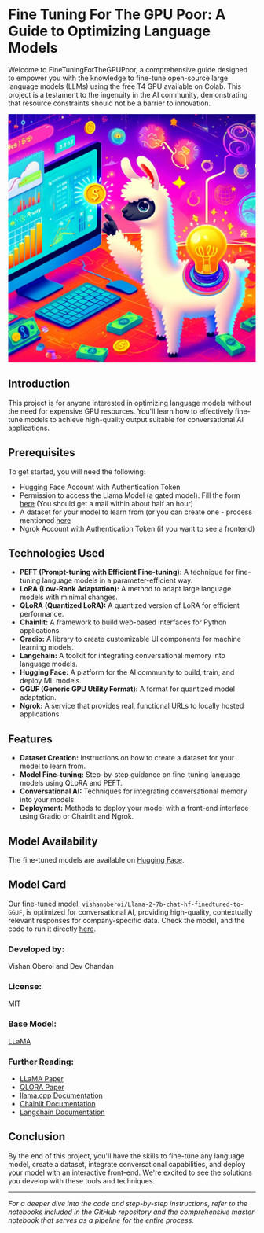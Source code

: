 # Fine Tuning For The GPU Poor: A Guide to Optimizing Language Models

Welcome to FineTuningForTheGPUPoor, a comprehensive guide designed to empower you with the knowledge to fine-tune open-source large language models (LLMs) using the free T4 GPU available on Colab. This project is a testament to the ingenuity in the AI community, demonstrating that resource constraints should not be a barrier to innovation.

![Optional Alt Text](image.jpg)

## Introduction

This project is for anyone interested in optimizing language models without the need for expensive GPU resources. You'll learn how to effectively fine-tune models to achieve high-quality output suitable for conversational AI applications.

## Prerequisites

To get started, you will need the following:
- Hugging Face Account with Authentication Token
- Permission to access the Llama Model (a gated model). Fill the form [here](https://llama.meta.com/llama-downloads/)
(You should get a mail within about half an hour)
- A dataset for your model to learn from (or you can create one - process mentioned [here](Data_Prep.ipynb)
- Ngrok Account with Authentication Token (if you want to see a frontend)

## Technologies Used

- **PEFT (Prompt-tuning with Efficient Fine-tuning):** A technique for fine-tuning language models in a parameter-efficient way.
- **LoRA (Low-Rank Adaptation):** A method to adapt large language models with minimal changes.
- **QLoRA (Quantized LoRA):** A quantized version of LoRA for efficient performance.
- **Chainlit:** A framework to build web-based interfaces for Python applications.
- **Gradio:** A library to create customizable UI components for machine learning models.
- **Langchain:** A toolkit for integrating conversational memory into language models.
- **Hugging Face:** A platform for the AI community to build, train, and deploy ML models.
- **GGUF (Generic GPU Utility Format):** A format for quantized model adaptation.
- **Ngrok:** A service that provides real, functional URLs to locally hosted applications.


## Features

- **Dataset Creation:** Instructions on how to create a dataset for your model to learn from.
- **Model Fine-tuning:** Step-by-step guidance on fine-tuning language models using QLoRA and PEFT.
- **Conversational AI:** Techniques for integrating conversational memory into your models.
- **Deployment:** Methods to deploy your model with a front-end interface using Gradio or Chainlit and Ngrok.

## Model Availability

The fine-tuned models are available on [Hugging Face](https://huggingface.co/vishanoberoi/Llama-2-7b-chat-hf-finedtuned-to-GGUF).

## Model Card

Our fine-tuned model, `vishanoberoi/Llama-2-7b-chat-hf-finedtuned-to-GGUF`, is optimized for conversational AI, providing high-quality, contextually relevant responses for company-specific data. Check the model, and the code to run it directly [here]().

### Developed by:
Vishan Oberoi and Dev Chandan

### License:
MIT

### Base Model:
[LLaMA](https://huggingface.co/meta-llama/Llama-2-7b-chat-hf)

### Further Reading:
- [LLaMA Paper](https://arxiv.org/abs/2302.13971)
- [QLORA Paper](https://arxiv.org/abs/2305.14314)
- [llama.cpp Documentation](https://github.com/ggerganov/llama.cpp)
- [Chainlit Documentation](https://docs.chainlit.io/get-started/overview)
- [Langchain Documentation](https://python.langchain.com/docs/get_started/introduction)


## Conclusion

By the end of this project, you'll have the skills to fine-tune any language model, create a dataset, integrate conversational capabilities, and deploy your model with an interactive front-end. We're excited to see the solutions you develop with these tools and techniques.

---

*For a deeper dive into the code and step-by-step instructions, refer to the notebooks included in the GitHub repository and the comprehensive master notebook that serves as a pipeline for the entire process.*
